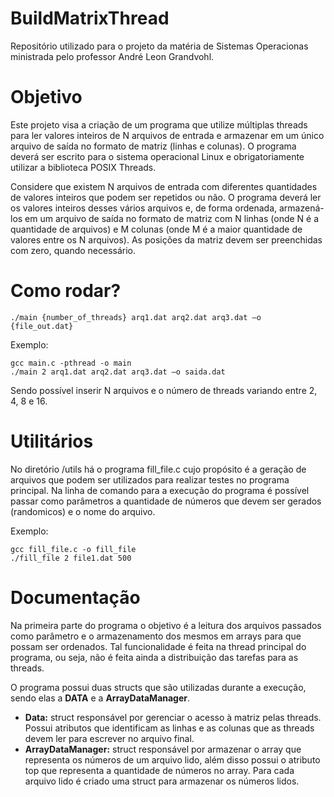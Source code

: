 # BuildMatrixThread
Repositório utilizado para o projeto da matéria de Sistemas Operacionas ministrada pelo professor André Leon Grandvohl.

# Objetivo
Este projeto visa a criação de um programa que utilize múltiplas threads para ler valores inteiros de N arquivos de entrada e armazenar em um único arquivo de saída no formato de matriz (linhas e colunas). O programa deverá ser escrito para o sistema operacional Linux e obrigatoriamente utilizar a biblioteca POSIX Threads.

Considere que existem N arquivos de entrada com diferentes quantidades de valores inteiros que podem ser repetidos ou não. O programa deverá ler os valores inteiros desses vários arquivos e, de forma ordenada, armazená-los em um arquivo de saída no formato de matriz com N linhas (onde N é a quantidade de arquivos) e M colunas (onde M é a maior quantidade de valores entre os N arquivos). As posições da matriz devem ser preenchidas com zero, quando necessário.

# Como rodar?
```shell
./main {number_of_threads} arq1.dat arq2.dat arq3.dat –o {file_out.dat}
```

Exemplo:

```shell
gcc main.c -pthread -o main
./main 2 arq1.dat arq2.dat arq3.dat –o saida.dat
```

Sendo possível inserir N arquivos e o número de threads variando entre 2, 4, 8 e 16.

# Utilitários

No diretório /utils há o programa fill_file.c cujo propósito é a geração de arquivos que podem ser utilizados para realizar testes no programa principal. Na linha de comando para a execução do programa é possível passar como parâmetros a quantidade de números que devem ser gerados (randomicos) e o nome do arquivo. 

Exemplo:

```shell
gcc fill_file.c -o fill_file
./fill_file 2 file1.dat 500
```

# Documentação

Na primeira parte do programa o objetivo é a leitura dos arquivos passados como parâmetro e o armazenamento dos mesmos em arrays para que possam ser ordenados. Tal funcionalidade é feita na thread principal do programa, ou seja, não é feita ainda a distribuição das tarefas para as threads.

O programa possui duas structs que são utilizadas durante a execução, sendo elas a **DATA**
e a **ArrayDataManager**.

<ul>
    <li><b>Data:</b> struct responsável por gerenciar o acesso à matriz pelas threads. Possui atributos que identificam as linhas e as colunas que as threads devem ler para escrever no arquivo final.</li>
    <li><b>ArrayDataManager:</b> struct responsável por armazenar o array que representa os números de um arquivo lido, além disso possui o atributo top que representa a quantidade de números no array. Para cada arquivo lido é criado uma struct para armazenar os números lidos.</li>
</ul>
